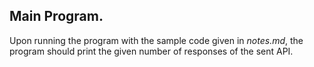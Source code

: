 ## Main Program.

Upon running the program with the sample code given in *notes.md*, the program should print the given number of responses of the sent API.